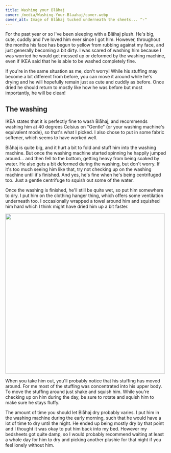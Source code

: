 ```yaml
---
title: Washing your Blåhaj
cover: /media/Washing-Your-Blaahaj/cover.webp
cover_alt: Image of Blåhaj tucked underneath the sheets... ^-^
---
```


For the past year or so I've been sleeping with a Blåhaj plush. He's big, cute, cuddly and I've loved him ever since I got him. However, throughout the months his face has begun to yellow from rubbing against my face, and just generally becoming a bit dirty. I was scared of washing him because I was worried he would get messed up or deformed by the washing machine, even if IKEA said that he is able to be washed completely fine.

If you're in the same situation as me, don't worry! While his stuffing may become a bit different from before, you can move it around while he's drying and he will hopefully remain just as cute and cuddly as before. Once dried he should return to mostly like how he was before but most importantly, he will be clean!

<!--more-->

## The washing
IKEA states that it is perfectly fine to wash Blåhaj, and recommends washing him at 40 degrees Celsius on "Gentle" (or your washing machine's equivalent mode), so that's what I picked. I also chose to put in some fabric softener, which seems to have worked well.

Blåhaj is quite big, and it hurt a bit to fold and stuff him into the washing machine. But once the washing machine started spinning he happily jumped around... and then fell to the bottom, getting heavy from being soaked by water. He also gets a bit deformed during the washing, but don't worry. If it's too much seeing him like that, try not checking up on the washing machine until it's finished. And yes, he's fine when he's being centrifuged too. Just a gentle centrifuge to squish out some of the water.

Once the washing is finished, he'll still be quite wet, so put him somewhere to dry. I put him on the clothing hanger thing, which offers some ventilation underneath too. I occasionally wrapped a towel around him and squished him hard which I think might have dried him up a bit faster.

<img src="/media/Washing-Your-Blaahaj/IMG_20230928_1143102.webp" style="height:500px">

When you take him out, you'll probably notice that his stuffing has moved around. For me most of the stuffing was concentrated into his upper body. To move the stuffing around just shake and squish him. While you're checking up on him during the day, be sure to rotate and squish him to make sure he stays fluffy.

The amount of time you should let Blåhaj dry probably varies. I put him in the washing machine during the early morning, such that he would have a lot of time to dry until the night. He ended up being mostly dry by that point and I thought it was okay to put him back into my bed. However my bedsheets got quite damp, so I would probably recommend waiting at least a whole day for him to dry and picking another plushie for that night if you feel lonely without him.
